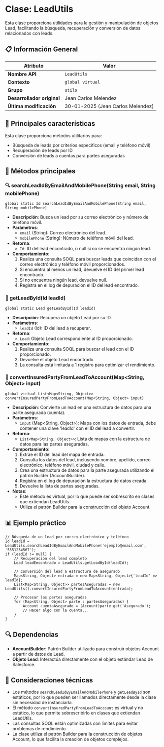 # Clase: LeadUtils

Esta clase proporciona utilidades para la gestión y manipulación de objetos Lead, facilitando la búsqueda, recuperación y conversión de datos relacionados con leads.

## 📋 Información General

| Atributo | Valor |
|----------|-------|
| **Nombre API** | `LeadUtils` |
| **Contexto** | `global virtual` |
| **Grupo** | `utils` |
| **Desarrollador original** | Jean Carlos Melendez |
| **Última modificación** | 30-01-2025 (Jean Carlos Melendez) |

## 🧩 Principales características

Esta clase proporciona métodos utilitarios para:
- Búsqueda de leads por criterios específicos (email y teléfono móvil)
- Recuperación de leads por ID
- Conversión de leads a cuentas para partes aseguradas

## 🔄 Métodos principales

### 🔍 searchLeadIdByEmailAndMobilePhone(String email, String mobilePhone)

```apex
global static Id searchLeadIdByEmailAndMobilePhone(String email, String mobilePhone)
```

- **Descripción**: Busca un lead por su correo electrónico y número de teléfono móvil.
- **Parámetros**:
    - `email` (String): Correo electrónico del lead.
    - `mobilePhone` (String): Número de teléfono móvil del lead.
- **Retorna**:
    - `Id`: ID del lead encontrado, o null si no se encuentra ningún lead.
- **Comportamiento**:
    1. Realiza una consulta SOQL para buscar leads que coincidan con el correo electrónico y teléfono móvil proporcionados.
    2. Si encuentra al menos un lead, devuelve el ID del primer lead encontrado.
    3. Si no encuentra ningún lead, devuelve null.
    4. Registra en el log de depuración el ID del lead encontrado.

### 📄 getLeadById(Id leadId)

```apex
global static Lead getLeadById(Id leadId)
```

- **Descripción**: Recupera un objeto Lead por su ID.
- **Parámetros**:
    - `leadId` (Id): ID del lead a recuperar.
- **Retorna**:
    - `Lead`: Objeto Lead correspondiente al ID proporcionado.
- **Comportamiento**:
    1. Realiza una consulta SOQL para buscar el lead con el ID proporcionado.
    2. Devuelve el objeto Lead encontrado.
    3. La consulta está limitada a 1 registro para optimizar el rendimiento.

### 🔄 convertInsuredPartyFromLeadToAccount(Map<String, Object> input)

```apex
global virtual List<Map<String, Object>> convertInsuredPartyFromLeadToAccount(Map<String, Object> input)
```

- **Descripción**: Convierte un lead en una estructura de datos para una parte asegurada (cuenta).
- **Parámetros**:
    - `input` (Map<String, Object>): Mapa con los datos de entrada, debe contener una clave 'leadId' con el ID del lead a convertir.
- **Retorna**:
    - `List<Map<String, Object>>`: Lista de mapas con la estructura de datos para las partes aseguradas.
- **Comportamiento**:
    1. Extrae el ID del lead del mapa de entrada.
    2. Consulta los datos del lead, incluyendo nombre, apellido, correo electrónico, teléfono móvil, ciudad y calle.
    3. Crea una estructura de datos para la parte asegurada utilizando el patrón Builder (AccountBuilder).
    4. Registra en el log de depuración la estructura de datos creada.
    5. Devuelve la lista de partes aseguradas.
- **Notas**:
    - Este método es virtual, por lo que puede ser sobrescrito en clases que extiendan LeadUtils.
    - Utiliza el patrón Builder para la construcción del objeto Account.

## 📊 Ejemplo práctico

```apex
// Búsqueda de un lead por correo electrónico y teléfono
Id leadId = LeadUtils.searchLeadIdByEmailAndMobilePhone('ejemplo@email.com', '5551234567');
if (leadId != null) {
    // Recuperación del lead completo
    Lead leadEncontrado = LeadUtils.getLeadById(leadId);
    
    // Conversión del lead a estructura de asegurado
    Map<String, Object> entrada = new Map<String, Object>{'leadId' => leadId};
    List<Map<String, Object>> partesAseguradas = new LeadUtils().convertInsuredPartyFromLeadToAccount(entrada);
    
    // Procesar las partes aseguradas
    for (Map<String, Object> parte : partesAseguradas) {
        Account cuentaAsegurado = (Account)parte.get('Asegurado');
        // Hacer algo con la cuenta...
    }
}
```

## 🔍 Dependencias

- **AccountBuilder**: Patrón Builder utilizado para construir objetos Account a partir de datos de Lead.
- **Objeto Lead**: Interactúa directamente con el objeto estándar Lead de Salesforce.

## 🧪 Consideraciones técnicas

- Los métodos `searchLeadIdByEmailAndMobilePhone` y `getLeadById` son estáticos, por lo que pueden ser llamados directamente desde la clase sin necesidad de instanciarla.
- El método `convertInsuredPartyFromLeadToAccount` es virtual y no estático, lo que permite sobrescribirlo en clases que extiendan LeadUtils.
- Las consultas SOQL están optimizadas con límites para evitar problemas de rendimiento.
- La clase utiliza el patrón Builder para la construcción de objetos Account, lo que facilita la creación de objetos complejos.